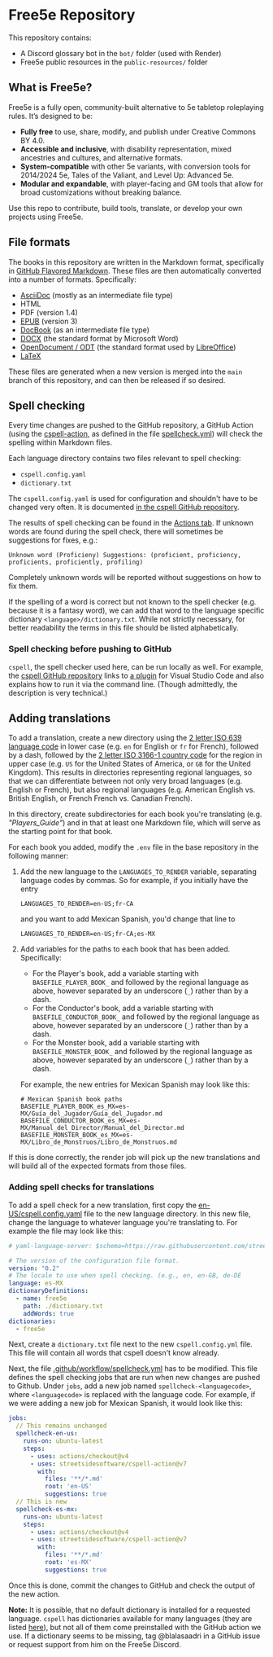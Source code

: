 # Free5e Repository
<!-- spell-checker:words BASEFILE blalasaadri Guía Jugador languagecode Libro Monstruos -->
<!-- markdownlint-disable blanks-around-fences -->

This repository contains:

- A Discord glossary bot in the `bot/` folder (used with Render)
- Free5e public resources in the `public-resources/` folder

## What is Free5e?

Free5e is a fully open, community-built alternative to 5e tabletop roleplaying rules. It’s designed to be:

- **Fully free** to use, share, modify, and publish under Creative Commons BY 4.0.
- **Accessible and inclusive**, with disability representation, mixed ancestries and cultures, and alternative formats.
- **System-compatible** with other 5e variants, with conversion tools for 2014/2024 5e, Tales of the Valiant, and Level Up: Advanced 5e.
- **Modular and expandable**, with player-facing and GM tools that allow for broad customizations without breaking balance.

Use this repo to contribute, build tools, translate, or develop your own projects using Free5e.

## File formats

The books in this repository are written in the Markdown format, specifically in [GitHub Flavored Markdown](https://docs.github.com/en/get-started/writing-on-github/getting-started-with-writing-and-formatting-on-github/basic-writing-and-formatting-syntax).
These files are then automatically converted into a number of formats.
Specifically:

- [AsciiDoc](https://asciidoc.org/) (mostly as an intermediate file type)
- HTML
- PDF (version 1.4)
- [EPUB](https://en.wikipedia.org/wiki/EPUB) (version 3)
- [DocBook](https://docbook.org/) (as an intermediate file type)
- [DOCX](https://en.wikipedia.org/wiki/Office_Open_XML) (the standard format by Microsoft Word)
- [OpenDocument / ODT](https://en.wikipedia.org/wiki/OpenDocument) (the standard format used by [LibreOffice](https://www.libreoffice.org/))
- [LaTeX](https://www.latex-project.org/)

These files are generated when a new version is merged into the `main` branch of this repository, and can then be released if so desired.

## Spell checking
Every time changes are pushed to the GitHub repository, a GitHub Action (using the [cspell-action](https://github.com/streetsidesoftware/cspell-action), as defined in the file [spellcheck.yml](./.github/workflows/spellcheck.yml)) will check the spelling within Markdown files.

Each language directory contains two files relevant to spell checking:

- `cspell.config.yaml`
- `dictionary.txt`

The `cspell.config.yaml` is used for configuration and shouldn't have to be changed very often.
It is documented [in the cspell GitHub repository](https://github.com/streetsidesoftware/cspell/tree/main/packages/cspell#customization).

The results of spell checking can be found in the [Actions tab](https://github.com/wyrmworkspublishing/free5e/actions).
If unknown words are found during the spell check, there will sometimes be suggestions for fixes, e.g.:
<!-- spell-checker:disable -->
```
Unknown word (Proficieny) Suggestions: (proficient, proficiency, proficients, proficiently, profiling)
```
<!-- spell-checker:enable -->
Completely unknown words will be reported without suggestions on how to fix them.

If the spelling of a word is correct but not known to the spell checker (e.g. because it is a fantasy word), we can add that word to the language specific dictionary `<language>/dictionary.txt`.
While not strictly necessary, for better readability the terms in this file should be listed alphabetically.

### Spell checking before pushing to GitHub
`cspell`, the spell checker used here, can be run locally as well.
For example, the [cspell GitHub repository](https://github.com/streetsidesoftware/cspell/tree/main/packages/cspell) links to [a plugin](https://marketplace.visualstudio.com/items?itemName=streetsidesoftware.code-spell-checker) for Visual Studio Code and also explains how to run it via the command line.
(Though admittedly, the description is very technical.)

<!--
This is in a code comment, since it's not relevant to most people.
But it's helpful to look up in some very specific cases.
```sh
cd en-US
# Creating a new, empty cspell config file
docker run -v $PWD:/workdir ghcr.io/streetsidesoftware/cspell:latest "init"
# Running the spell checker manually via Docker
docker run -v $PWD:/workdir ghcr.io/streetsidesoftware/cspell:latest "**/*.md"
```
-->

## Adding translations
To add a translation, create a new directory using the [2 letter ISO 639 language code](https://en.wikipedia.org/wiki/List_of_ISO_639_language_codes) in lower case (e.g. `en` for English or `fr` for French), followed by a dash, followed by the [2 letter ISO 3166-1 country code](https://en.wikipedia.org/wiki/ISO_3166-1#Codes) for the region in upper case (e.g. `US` for the United States of America, or `GB` for the United Kingdom).
This results in directories representing regional languages, so that we can differentiate between not only very broad languages (e.g. English or French), but also regional languages (e.g. American English vs. British English, or French French vs. Canadian French).

In this directory, create subdirectories for each book you're translating (e.g. _"Players_Guide"_) and in that at least one Markdown file, which will serve as the starting point for that book.

For each book you added, modify the `.env` file in the base repository in the following manner:

1. Add the new language to the `LANGUAGES_TO_RENDER` variable, separating language codes by commas. So for example, if you initially have the entry
   ```env
   LANGUAGES_TO_RENDER=en-US;fr-CA
   ```
   and you want to add Mexican Spanish, you'd change that line to
   ```env
   LANGUAGES_TO_RENDER=en-US;fr-CA;es-MX
   ```
2. Add variables for the paths to each book that has been added.
   Specifically:
   - For the Player's book, add a variable starting with `BASEFILE_PLAYER_BOOK_` and followed by the regional language as above, however separated by an underscore (`_`) rather than by a dash.
   - For the Conductor's book, add a variable starting with `BASEFILE_CONDUCTOR_BOOK_` and followed by the regional language as above, however separated by an underscore (`_`) rather than by a dash.
   - For the Monster book, add a variable starting with `BASEFILE_MONSTER_BOOK_` and followed by the regional language as above, however separated by an underscore (`_`) rather than by a dash.

   For example, the new entries for Mexican Spanish may look like this:
   ```env
   # Mexican Spanish book paths
   BASEFILE_PLAYER_BOOK_es_MX=es-MX/Guía_del_Jugador/Guía_del_Jugador.md
   BASEFILE_CONDUCTOR_BOOK_es_MX=es-MX/Manual_del_Director/Manual_del_Director.md
   BASEFILE_MONSTER_BOOK_es_MX=es-MX/Libro_de_Monstruos/Libro_de_Monstruos.md
   ```

If this is done correctly, the render job will pick up the new translations and will build all of the expected formats from those files.

### Adding spell checks for translations

To add a spell check for a new translation, first copy the [en-US/cspell.config.yaml](./en-US/cspell.config.yaml) file to the new language directory.
In this new file, change the language to whatever language you're translating to.
For example the file may look like this:
```yml
# yaml-language-server: $schema=https://raw.githubusercontent.com/streetsidesoftware/cspell/main/cspell.schema.json

# The version of the configuration file format.
version: "0.2"
# The locale to use when spell checking. (e.g., en, en-GB, de-DE
language: es-MX
dictionaryDefinitions:
  - name: free5e
    path: ./dictionary.txt
    addWords: true
dictionaries:
  - free5e
```
Next, create a `dictionary.txt` file next to the new `cspell.config.yml` file.
This file will contain all words that cspell doesn't know already.

Next, the file [.github/workflow/spellcheck.yml](./.github/workflows/spellcheck.yml) has to be modified.
This file defines the spell checking jobs that are run when new changes are pushed to Github.
Under `jobs`, add a new job named `spellcheck-<languagecode>`, where `<languagecode>` is replaced with the language code.
For example, if we were adding a new job for Mexican Spanish, it would look like this:
```yml
jobs:
  // This remains unchanged
  spellcheck-en-us:
    runs-on: ubuntu-latest
    steps:
      - uses: actions/checkout@v4
      - uses: streetsidesoftware/cspell-action@v7
        with:
          files: '**/*.md'
          root: 'en-US'
          suggestions: true
  // This is new
  spellcheck-es-mx:
    runs-on: ubuntu-latest
    steps:
      - uses: actions/checkout@v4
      - uses: streetsidesoftware/cspell-action@v7
        with:
          files: '**/*.md'
          root: 'es-MX'
          suggestions: true
```
Once this is done, commit the changes to GitHub and check the output of the new action.

<!-- markdownlint-disable descriptive-link-text -->
**Note:**
It is possible, that no default dictionary is installed for a requested language.
`cspell` has dictionaries available for many languages (they are listed [here](https://github.com/streetsidesoftware/cspell-dicts?tab=readme-ov-file#natural-language-dictionaries)), but not all of them come preinstalled with the GitHub action we use.
If a dictionary seems to be missing, tag @blalasaadri in a GitHub issue or request support from him on the Free5e Discord.
<!-- markdownlint-enable descriptive-link-text -->
<!--
Not exactly the Docker image we're using, but maybe useful nevertheless:
https://github.com/streetsidesoftware/cspell-cli/blob/main/docker/german/README.md

The available dictionaries are listed here:
https://github.com/streetsidesoftware/cspell-dicts
-->
